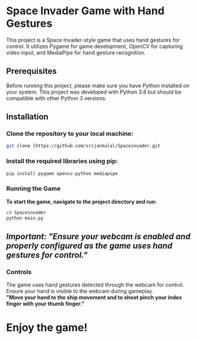 # Space Invader Game with Hand Gestures

This project is a Space Invader-style game that uses hand gestures for control. It utilizes Pygame for game development, OpenCV for capturing video input, and MediaPipe for hand gesture recognition.

## Prerequisites

Before running this project, please make sure you have Python installed on your system. This project was developed with Python 3.8 but should be compatible with other Python 3 versions.

## Installation

### Clone the repository to your local machine:

```bash
git clone [https://github.com/srijankulal/Spaceinvader.git

```
### Install the required libraries using pip:
```bash
pip install pygame opencv-python mediapipe
```
### Running the Game
**To start the game, navigate to the project directory and run:**
```bash
cd Spaceinvader
python main.py
```
## ***Important: "Ensure your webcam is enabled and properly configured as the game uses hand gestures for control."***

### Controls
The game uses hand gestures detected through the webcam for control. Ensure your hand is visible to the webcam during gameplay.  
**"Move your hand to the ship movement and to shoot pinch your index finger with your thumb finger."**

# **Enjoy the game!**



